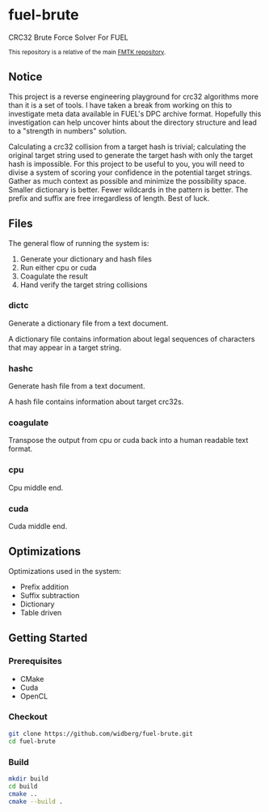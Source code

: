 # fuel-brute
CRC32 Brute Force Solver For FUEL

<sup>This repository is a relative of the main [FMTK repository](https://github.com/widberg/fmtk).</sup>

## Notice

This project is a reverse engineering playground for crc32 algorithms more than it is a set of tools. I have taken a break from working on this to investigate meta data available in FUEL's DPC archive format. Hopefully this investigation can help uncover hints about the directory structure and lead to a "strength in numbers" solution.

Calculating a crc32 collision from a target hash is trivial; calculating the original target string used to generate the target hash with only the target hash is impossible. For this project to be useful to you, you will need to divise a system of scoring your confidence in the potential target strings. Gather as much context as possible and minimize the possibility space. Smaller dictionary is better. Fewer wildcards in the pattern is better. The prefix and suffix are free irregardless of length. Best of luck.

## Files

The general flow of running the system is:

1. Generate your dictionary and hash files
2. Run either cpu or cuda
3. Coagulate the result
4. Hand verify the target string collisions

### dictc

Generate a dictionary file from a text document.

A dictionary file contains information about legal sequences of characters that may appear in a target string.

### hashc

Generate hash file from a text document.

A hash file contains information about target crc32s.

### coagulate

Transpose the output from cpu or cuda back into a human readable text format.

### cpu

Cpu middle end.

### cuda

Cuda middle end.

## Optimizations

Optimizations used in the system:

* Prefix addition
* Suffix subtraction
* Dictionary
* Table driven

## Getting Started

### Prerequisites

* CMake
* Cuda
* OpenCL

### Checkout

```sh
git clone https://github.com/widberg/fuel-brute.git
cd fuel-brute
```

### Build

```sh
mkdir build
cd build
cmake ..
cmake --build .
```
